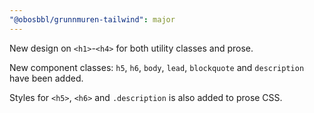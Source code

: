 ```yaml
---
"@obosbbl/grunnmuren-tailwind": major
---
```


New design on `<h1>`-`<h4>` for both utility classes and prose.

New component classes: `h5`, `h6`, `body`, `lead`, `blockquote` and `description` have been added.

Styles for `<h5>`, `<h6>` and `.description` is also added to prose CSS.
